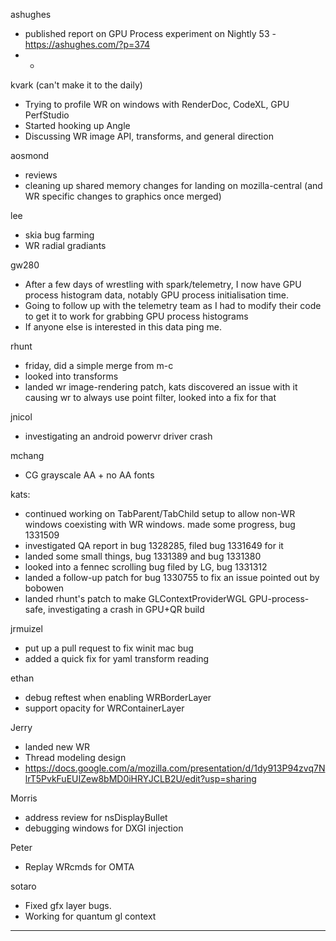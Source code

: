 ashughes
* published report on GPU Process experiment on Nightly 53 - https://ashughes.com/?p=374
* * 



kvark (can't make it to the daily)
* Trying to profile WR on windows with RenderDoc, CodeXL, GPU PerfStudio
* Started hooking up Angle
* Discussing WR image API, transforms, and general direction



aosmond
* reviews
* cleaning up shared memory changes for landing on mozilla-central (and WR specific changes to graphics once merged)



lee
* skia bug farming
* WR radial gradiants



gw280
* After a few days of wrestling with spark/telemetry, I now have GPU process histogram data, notably GPU process initialisation time.
* Going to follow up with the telemetry team as I had to modify their code to get it to work for grabbing GPU process histograms
* If anyone else is interested in this data ping me.



rhunt
* friday, did a simple merge from m-c
* looked into transforms
* landed wr image-rendering patch, kats discovered an issue with it causing wr to always use point filter, looked into a fix for that



jnicol
* investigating an android powervr driver crash



mchang
* CG grayscale AA + no AA fonts



kats:
* continued working on TabParent/TabChild setup to allow non-WR windows coexisting with WR windows. made some progress, bug 1331509
* investigated QA report in bug 1328285, filed bug 1331649 for it
* landed some small things, bug 1331389 and bug 1331380
* looked into a fennec scrolling bug filed by LG, bug 1331312
* landed a follow-up patch for bug 1330755 to fix an issue pointed out by bobowen
* landed rhunt's patch to make GLContextProviderWGL GPU-process-safe, investigating a crash in GPU+QR build



jrmuizel
* put up a pull request to fix winit mac bug
* added a quick fix for yaml transform reading



ethan
* debug reftest when enabling WRBorderLayer
* support opacity for WRContainerLayer

Jerry
* landed new WR
* Thread modeling design
* https://docs.google.com/a/mozilla.com/presentation/d/1dy913P94zvq7NlrT5PvkFuEUIZew8bMD0iHRYJCLB2U/edit?usp=sharing

Morris
* address review for nsDisplayBullet
* debugging windows for DXGI injection

Peter
* Replay WRcmds for OMTA



sotaro
* Fixed gfx layer bugs.
* Working for quantum gl context



________________


